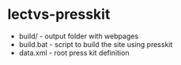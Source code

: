 # lectvs-presskit

- build/ - output folder with webpages
- build.bat - script to build the site using presskit
- data.xml - root press kit definition

